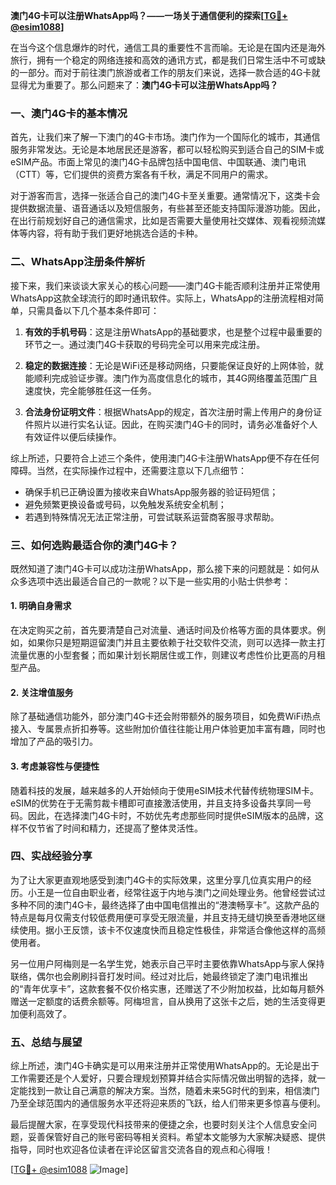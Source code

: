 **澳门4G卡可以注册WhatsApp吗？——一场关于通信便利的探索[[TG💪+ @esim1088](https://t.me/s/esim1088)]**

在当今这个信息爆炸的时代，通信工具的重要性不言而喻。无论是在国内还是海外旅行，拥有一个稳定的网络连接和高效的通讯方式，都是我们日常生活中不可或缺的一部分。而对于前往澳门旅游或者工作的朋友们来说，选择一款合适的4G卡就显得尤为重要了。那么问题来了：**澳门4G卡可以注册WhatsApp吗？**

### 一、澳门4G卡的基本情况

首先，让我们来了解一下澳门的4G卡市场。澳门作为一个国际化的城市，其通信服务非常发达。无论是本地居民还是游客，都可以轻松购买到适合自己的SIM卡或eSIM产品。市面上常见的澳门4G卡品牌包括中国电信、中国联通、澳门电讯（CTT）等，它们提供的资费方案各有千秋，满足不同用户的需求。

对于游客而言，选择一张适合自己的澳门4G卡至关重要。通常情况下，这类卡会提供数据流量、语音通话以及短信服务，有些甚至还能支持国际漫游功能。因此，在出行前规划好自己的通信需求，比如是否需要大量使用社交媒体、观看视频流媒体等内容，将有助于我们更好地挑选合适的卡种。

### 二、WhatsApp注册条件解析

接下来，我们来谈谈大家关心的核心问题——澳门4G卡能否顺利注册并正常使用WhatsApp这款全球流行的即时通讯软件。实际上，WhatsApp的注册流程相对简单，只需具备以下几个基本条件即可：

1. **有效的手机号码**：这是注册WhatsApp的基础要求，也是整个过程中最重要的环节之一。通过澳门4G卡获取的号码完全可以用来完成注册。
   
2. **稳定的数据连接**：无论是WiFi还是移动网络，只要能保证良好的上网体验，就能顺利完成验证步骤。澳门作为高度信息化的城市，其4G网络覆盖范围广且速度快，完全能够胜任这一任务。

3. **合法身份证明文件**：根据WhatsApp的规定，首次注册时需上传用户的身份证件照片以进行实名认证。因此，在购买澳门4G卡的同时，请务必准备好个人有效证件以便后续操作。

综上所述，只要符合上述三个条件，使用澳门4G卡注册WhatsApp便不存在任何障碍。当然，在实际操作过程中，还需要注意以下几点细节：

- 确保手机已正确设置为接收来自WhatsApp服务器的验证码短信；
- 避免频繁更换设备或号码，以免触发系统安全机制；
- 若遇到特殊情况无法正常注册，可尝试联系运营商客服寻求帮助。

### 三、如何选购最适合你的澳门4G卡？

既然知道了澳门4G卡可以成功注册WhatsApp，那么接下来的问题就是：如何从众多选项中选出最适合自己的一款呢？以下是一些实用的小贴士供参考：

#### 1. 明确自身需求
在决定购买之前，首先要清楚自己对流量、通话时间及价格等方面的具体要求。例如，如果你只是短期逗留澳门并且主要依赖于社交软件交流，则可以选择一款主打流量优惠的小型套餐；而如果计划长期居住或工作，则建议考虑性价比更高的月租型产品。

#### 2. 关注增值服务
除了基础通信功能外，部分澳门4G卡还会附带额外的服务项目，如免费WiFi热点接入、专属景点折扣券等。这些附加价值往往能让用户体验更加丰富有趣，同时也增加了产品的吸引力。

#### 3. 考虑兼容性与便捷性
随着科技的发展，越来越多的人开始倾向于使用eSIM技术代替传统物理SIM卡。eSIM的优势在于无需剪裁卡槽即可直接激活使用，并且支持多设备共享同一号码。因此，在选择澳门4G卡时，不妨优先考虑那些同时提供eSIM版本的品牌，这样不仅节省了时间和精力，还提高了整体灵活性。

### 四、实战经验分享

为了让大家更直观地感受到澳门4G卡的实际效果，这里分享几位真实用户的经历。小王是一位自由职业者，经常往返于内地与澳门之间处理业务。他曾经尝试过多种不同的澳门4G卡，最终选择了由中国电信推出的“港澳畅享卡”。这款产品的特点是每月仅需支付较低费用便可享受无限流量，并且支持无缝切换至香港地区继续使用。据小王反馈，该卡不仅速度快而且稳定性极佳，非常适合像他这样的高频使用者。

另一位用户阿梅则是一名学生党，她表示自己平时主要依靠WhatsApp与家人保持联络，偶尔也会刷刷抖音打发时间。经过对比后，她最终锁定了澳门电讯推出的“青年优享卡”，这款套餐不仅价格实惠，还赠送了不少附加权益，比如每月额外赠送一定额度的话费余额等。阿梅坦言，自从换用了这张卡之后，她的生活变得更加便利高效了。

### 五、总结与展望

综上所述，澳门4G卡确实是可以用来注册并正常使用WhatsApp的。无论是出于工作需要还是个人爱好，只要合理规划预算并结合实际情况做出明智的选择，就一定能找到一款让自己满意的解决方案。当然，随着未来5G时代的到来，相信澳门乃至全球范围内的通信服务水平还将迎来质的飞跃，给人们带来更多惊喜与便利。

最后提醒大家，在享受现代科技带来的便捷之余，也要时刻关注个人信息安全问题，妥善保管好自己的账号密码等相关资料。希望本文能够为大家解决疑惑、提供指导，同时也欢迎各位读者在评论区留言交流各自的观点和心得哦！

[[TG💪+ @esim1088](https://t.me/s/esim1088) ![Image](https://i.postimg.cc/4NQfJmqS/Snipaste-2025-05-13-00-14-12.png)]